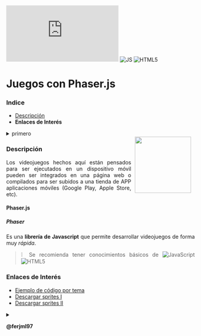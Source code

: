 
![Visitantes](https://img.shields.io/github/watchers/ferjml97/Juegos_Phaser.js?label=Visitantes&style=social)
![JS](https://img.shields.io/badge/-JavaScript-F7DF1E?style=flat-square&logo=javascript&logoColor=ffffff)
![HTML5](https://img.shields.io/badge/-HTML5-%23E44D27?style=flat-square&logo=html5&logoColor=ffffff)

  
# Juegos con Phaser.js

### Indice
<div style="style='text-decoration:none;">
	
  - [Descripción](#Descripción)
  - **Enlaces de Interés**


<details>
	<summary>primero</summary>
  	<p hspace="10"><h1>The summary element</h1></p>
			<div>
      	<ul style="list-style-type: none">
        	<li>
                <details>
				<summary>segundo</summary>
				<p ><h1>The summary element</h1></p>
			</details>
		</li>
      </ul>			

</details>

<img src="https://phaser.io/images/img.png" align="right" height="150" width="150" hspace="10">
<div style="text-align: justify;">

### Descripción

Los videojuegos hechos aquí están pensados para ser ejecutados en un dispositivo móvil pueden ser integrados en una página web o compilados para ser subidos a una tienda de APP aplicaciones móviles (Google Play, Apple Store, etc).

#### Phaser.js
  ##### Phaser
  Es una **librería de Javascript** que permite desarrollar videojuegos de forma muy _rápida_.
	
 
> ❕ Se recomienda tener conocimientos básicos de 
> ![JavaScript](https://img.shields.io/badge/-JavaScript-F7DF1E?style=flat-square&logo=javascript&logoColor=ffffff)
> ![HTML5](https://img.shields.io/badge/-HTML5-%23E44D27?style=flat-square&logo=html5&logoColor=ffffff)

  
### Enlaces de Interés
- [Ejemplo de código por tema](https://labs.phaser.io/index.html "Animación | Componentes | Escenas | Texturas | Entre otros.")
- [Descargar sprites I](https://ejemplo.com/ "Descargar sprites I")
- [Descargar sprites II](https://openclipart.org/ "Descargar sprites II")
  
  
<details>
<summary></summary>
  <p><h3>Enlaces</h3></p>
<br>
Thank's ❤ for this dropdown.
</details>

**@ferjml97**



